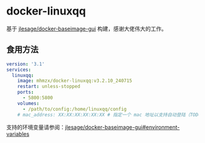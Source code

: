 # docker-linuxqq

基于 [jlesage/docker-baseimage-gui](https://github.com/jlesage/docker-baseimage-gui) 构建，感谢大佬伟大的工作。

## 食用方法

```yaml
version: '3.1'
services:
  linuxqq:
    image: mhmzx/docker-linuxqq:v3.2.10_240715
    restart: unless-stopped
    ports:
      - 5800:5800
    volumes:
      - /path/to/config:/home/linuxqq/config
    # mac_address: XX:XX:XX:XX:XX:XX # 指定一个 mac 地址以支持自动登陆（TODO）
```

支持的环境变量请参阅：[jlesage/docker-baseimage-gui#environment-variables](https://github.com/jlesage/docker-baseimage-gui?tab=readme-ov-file#environment-variables)
